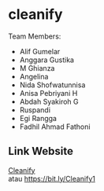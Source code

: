 # cleanify
Team Members:  
- Alif Gumelar  
- Anggara Gustika  
- M Ghianza  
- Angelina  
- Nida Shofwatunnisa  
- Anisa Pebriyani H  
- Abdah Syakiroh G  
- Ruspandi  
- Egi Rangga
- Fadhil Ahmad Fathoni

## Link Website  
[Cleanify](https://bit.ly/Cleanify1)  
atau
https://bit.ly/Cleanify1

